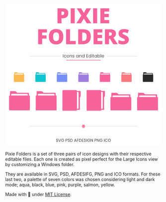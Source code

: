 <p align="center"><picture><img alt="Image to Ico" src="assets/Preview-Page.png"/></picture></p>

Pixie Folders is a set of three pairs of icon designs with their respective editable files. Each one is created as pixel perfect for the Large Icons view by customizing a Windows folder.

They are available in SVG, PSD, AFDESIFG, PNG and ICO formats. For these last two, a palette of seven colors was chosen considering light and dark mode; aqua, black, blue, pink, purple, salmon, yellow.

Made with 🖤 under [MIT License](https://github.com/genesistoxical/qzero-cursor/blob/master/LICENSE).
